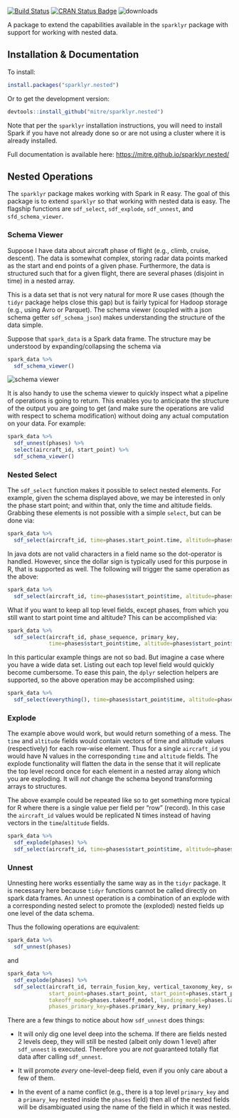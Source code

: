 
[![Build
Status](https://travis-ci.org/mitre/sparklyr.nested.svg?branch=master)](https://travis-ci.org/mitre/sparklyr.nested)
[![CRAN Status
Badge](http://www.r-pkg.org/badges/version/sparklyr.nested)](https://cran.r-project.org/package=sparklyr.nested)
![downloads](http://cranlogs.r-pkg.org/badges/grand-total/sparklyr.nested)

A package to extend the capabilities available in the `sparklyr` package
with support for working with nested data.

## Installation & Documentation

To install:

``` r
install.packages("sparklyr.nested")
```

Or to get the development version:

``` r
devtools::install_github("mitre/sparklyr.nested")
```

Note that per the `sparklyr` installation instructions, you will need to
install Spark if you have not already done so or are not using a cluster
where it is already installed.

Full documentation is available here:
<https://mitre.github.io/sparklyr.nested/>

## Nested Operations

The `sparklyr` package makes working with Spark in R easy. The goal of
this package is to extend `sparklyr` so that working with nested data is
easy. The flagship functions are `sdf_select`, `sdf_explode`,
`sdf_unnest`, and `sfd_schema_viewer`.

### Schema Viewer

Suppose I have data about aircraft phase of flight (e.g., climb, cruise,
descent). The data is somewhat complex, storing radar data points marked
as the start and end points of a given phase. Furthermore, the data is
structured such that for a given flight, there are several phases
(disjoint in time) in a nested array.

This is a data set that is not very natural for more R use cases (though
the `tidyr` package helps close this gap) but is fairly typical for
Hadoop storage (e.g., using Avro or Parquet). The schema viewer (coupled
with a json schema getter `sdf_schema_json`) makes understanding the
structure of the data simple.

Suppose that `spark_data` is a Spark data frame. The structure may be
understood by expanding/collapsing the schema via

``` r
spark_data %>%
  sdf_schema_viewer()
```

![schema viewer](./README-images/schema_viewer.png)

It is also handy to use the schema viewer to quickly inspect what a
pipeline of operations is going to return. This enables you to
anticipate the structure of the output you are going to get (and make
sure the operations are valid with respect to schema modification)
without doing any actual computation on your data. For example:

``` r
spark_data %>%
  sdf_unnest(phases) %>%
  select(aircraft_id, start_point) %>%
  sdf_schema_viewer()
```

### Nested Select

The `sdf_select` function makes it possible to select nested elements.
For example, given the schema displayed above, we may be interested in
only the phase start point; and within that, only the time and altitude
fields. Grabbing these elements is not possible with a simple `select`,
but can be done via:

``` r
spark_data %>%
  sdf_select(aircraft_id, time=phases.start_point.time, altitude=phases.start_point.altitude)
```

In java dots are not valid characters in a field name so the
dot-operator is handled. However, since the dollar sign is typically
used for this purpose in R, that is supported as well. The following
will trigger the same operation as the above:

``` r
spark_data %>%
  sdf_select(aircraft_id, time=phases$start_point$time, altitude=phases$start_point$altitude)
```

What if you want to keep all top level fields, except phases, from which
you still want to start point time and altitude? This can be
accomplished via:

``` r
spark_data %>%
  sdf_select(aircraft_id, phase_sequence, primary_key, 
             time=phases$start_point$time, altitude=phases$start_point$altitude)
```

In this particular example things are not so bad. But imagine a case
where you have a wide data set. Listing out each top level field would
quickly become cumbersome. To ease this pain, the `dplyr` selection
helpers are supported, so the above operation may be accomplished using:

``` r
spark_data %>%
  sdf_select(everything(), time=phases$start_point$time, altitude=phases$start_point$altitude)
```

### Explode

The example above would work, but would return something of a mess. The
`time` and `altitude` fields would contain vectors of time and altitude
values (respectively) for each row-wise element. Thus for a single
`aircraft_id` you would have N values in the corresponding `time` and
`altitude` fields. The explode functionality will flatten the data in
the sense that it will replicate the top level record once for each
element in a nested array along which you are exploding. It will *not*
change the schema beyond transforming arrays to structures.

The above example could be repeated like so to get something more
typical for R where there is a single value per field per “row”
(record). In this case the `aircraft_id` values would be replicated N
times instead of having vectors in the `time`/`altitude` fields.

``` r
spark_data %>%
  sdf_explode(phases) %>%
  sdf_select(aircraft_id, time=phases$start_point$time, altitude=phases$start_point$altitude)
```

### Unnest

Unnesting here works essentially the same way as in the `tidyr` package.
It is necessary here because `tidyr` functions cannot be called directly
on spark data frames. An unnest operation is a combination of an explode
with a corresponding nested select to promote the (exploded) nested
fields up one level of the data schema.

Thus the following operations are equivalent:

``` r
spark_data %>%
  sdf_unnest(phases)
```

and

``` r
spark_data %>%
  sdf_explode(phases) %>%
  sdf_select(aircraft_id, terrain_fusion_key, vertical_taxonomy_key, sequence, 
             start_point=phases.start_point, start_point=phases.start_point, phase=phases.phase,
             takeoff_mode=phases.takeoff_model, landing_model=phases.landing_model, 
             phases_primary_key=phases.primary_key, primary_key)
```

There are a few things to notice about how `sdf_unnest` does things:

- It will only dig one level deep into the schema. If there are fields
  nested 2 levels deep, they will still be nested (albeit only down 1
  level) after `sdf_unnest` is executed. Therefore you are *not*
  guaranteed totally flat data after calling `sdf_unnest`.

- It will promote *every* one-level-deep field, even if you only care
  about a few of them.

- In the event of a name conflict (e.g., there is a top level
  `primary_key` and a `primary_key` nested inside the `phases` field)
  then all of the nested fields will be disambiguated using the name of
  the field in which it was nested.
